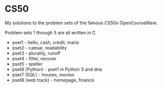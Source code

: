 # CS50

My solutions to the problem sets of the famous CS50x OpenCourseWare.

Problem sets 1 through 5 are all written in C.

- pset1 - hello, cash, credit, mario
- pset2 - caesar, readability
- pset3 - plurality, runoff
- pset4 - filter, recover
- pset5 - speller
- pset6 (Python) - pset1 in Python 3 and dna
- pset7 (SQL) - houses, movies
- pset8 (web track) - homepage, finance
